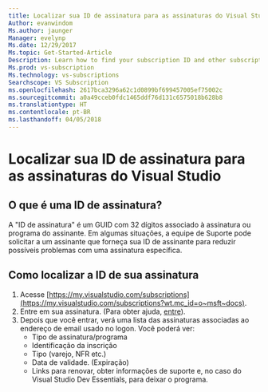 ```yaml
---
title: Localizar sua ID de assinatura para as assinaturas do Visual Studio | Microsoft Docs
Author: evanwindom
Ms.author: jaunger
Manager: evelynp
Ms.date: 12/29/2017
Ms.topic: Get-Started-Article
Description: Learn how to find your subscription ID and other subscription information
Ms.prod: vs-subscription
Ms.technology: vs-subscriptions
Searchscope: VS Subscription
ms.openlocfilehash: 2617bca3296a62c1d0899bf699457005ef75002c
ms.sourcegitcommit: a0a49cceb0fdc1465ddf76d131c6575018b628b8
ms.translationtype: HT
ms.contentlocale: pt-BR
ms.lasthandoff: 04/05/2018
---
```

# <a name="locating-your-subscription-id-for-visual-studio-subscriptions"></a>Localizar sua ID de assinatura para as assinaturas do Visual Studio

## <a name="what-is-a-subscription-id"></a>O que é uma ID de assinatura?
A "ID de assinatura" é um GUID com 32 dígitos associado à assinatura ou programa do assinante.  Em algumas situações, a equipe de Suporte pode solicitar a um assinante que forneça sua ID de assinante para reduzir possíveis problemas com uma assinatura específica. 

## <a name="how-to-find-your-subscription-id"></a>Como localizar a ID de sua assinatura
1. Acesse [https://my.visualstudio.com/subscriptions](https://my.visualstudio.com/subscriptions?wt.mc_id=o~msft~docs).
2. Entre em sua assinatura.  (Para obter ajuda, [entre](/visualstudio/subscriptions/signing-in)).
3. Depois que você entrar, verá uma lista das assinaturas associadas ao endereço de email usado no logon.  Você poderá ver:
    - Tipo de assinatura/programa
    - Identificação da inscrição 
    - Tipo (varejo, NFR etc.)
    - Data de validade.  (Expiração)
    - Links para renovar, obter informações de suporte e, no caso do Visual Studio Dev Essentials, para deixar o programa.  
